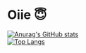 # Oiie 😇

[![Anurag's GitHub stats](https://github-readme-stats.vercel.app/api?username=Ellen172)](https://github.com/anuraghazra/github-readme-stats)
<br>
[![Top Langs](https://github-readme-stats.vercel.app/api/top-langs/?username=Ellen172)](https://github.com/anuraghazra/github-readme-stats)


